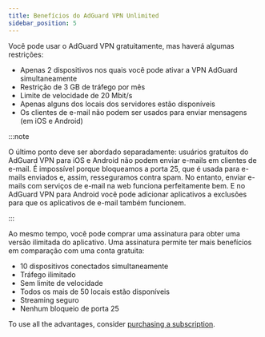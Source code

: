```yaml
---
title: Benefícios do AdGuard VPN Unlimited
sidebar_position: 5
---
```


Você pode usar o AdGuard VPN gratuitamente, mas haverá algumas restrições:

- Apenas 2 dispositivos nos quais você pode ativar a VPN AdGuard simultaneamente
- Restrição de 3 GB de tráfego por mês
- Limite de velocidade de 20 Mbit/s
- Apenas alguns dos locais dos servidores estão disponíveis
- Os clientes de e-mail não podem ser usados para enviar mensagens (em iOS e Android)

:::note

O último ponto deve ser abordado separadamente: usuários gratuitos do AdGuard VPN para iOS e Android não podem enviar e-mails em clientes de e-mail. É impossível porque bloqueamos a porta 25, que é usada para e-mails enviados e, assim, resseguramos contra spam. No entanto, enviar e-mails com serviços de e-mail na web funciona perfeitamente bem. E no AdGuard VPN para Android você pode adicionar aplicativos a exclusões para que os aplicativos de e-mail também funcionem.

:::

Ao mesmo tempo, você pode comprar uma assinatura para obter uma versão ilimitada do aplicativo. Uma assinatura permite ter mais benefícios em comparação com uma conta gratuita:

- 10 dispositivos conectados simultaneamente
- Tráfego ilimitado
- Sem limite de velocidade
- Todos os mais de 50 locais estão disponíveis
- Streaming seguro
- Nenhum bloqueio de porta 25

To use all the advantages, consider [purchasing a subscription](/general/subscription).
